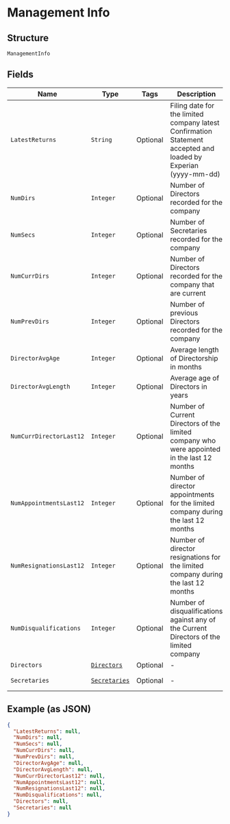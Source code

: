 
# Management Info

## Structure

`ManagementInfo`

## Fields

| Name | Type | Tags | Description | Getter | Setter |
|  --- | --- | --- | --- | --- | --- |
| `LatestReturns` | `String` | Optional | Filing date for the limited company latest Confirmation Statement accepted and loaded by Experian (yyyy-mm-dd) | String getLatestReturns() | setLatestReturns(String latestReturns) |
| `NumDirs` | `Integer` | Optional | Number of Directors recorded for the company | Integer getNumDirs() | setNumDirs(Integer numDirs) |
| `NumSecs` | `Integer` | Optional | Number of Secretaries recorded for the company | Integer getNumSecs() | setNumSecs(Integer numSecs) |
| `NumCurrDirs` | `Integer` | Optional | Number of Directors recorded for the company that are current | Integer getNumCurrDirs() | setNumCurrDirs(Integer numCurrDirs) |
| `NumPrevDirs` | `Integer` | Optional | Number of previous Directors recorded for the company | Integer getNumPrevDirs() | setNumPrevDirs(Integer numPrevDirs) |
| `DirectorAvgAge` | `Integer` | Optional | Average length of Directorship in months | Integer getDirectorAvgAge() | setDirectorAvgAge(Integer directorAvgAge) |
| `DirectorAvgLength` | `Integer` | Optional | Average age of Directors in years | Integer getDirectorAvgLength() | setDirectorAvgLength(Integer directorAvgLength) |
| `NumCurrDirectorLast12` | `Integer` | Optional | Number of Current Directors of the limited company who were appointed in the last 12 months | Integer getNumCurrDirectorLast12() | setNumCurrDirectorLast12(Integer numCurrDirectorLast12) |
| `NumAppointmentsLast12` | `Integer` | Optional | Number of director appointments for the limited company during the last 12 months | Integer getNumAppointmentsLast12() | setNumAppointmentsLast12(Integer numAppointmentsLast12) |
| `NumResignationsLast12` | `Integer` | Optional | Number of director resignations for the limited company during the last 12 months | Integer getNumResignationsLast12() | setNumResignationsLast12(Integer numResignationsLast12) |
| `NumDisqualifications` | `Integer` | Optional | Number of disqualifications against any of the Current Directors of the limited company | Integer getNumDisqualifications() | setNumDisqualifications(Integer numDisqualifications) |
| `Directors` | [`Directors`](../../doc/models/directors.md) | Optional | - | Directors getDirectors() | setDirectors(Directors directors) |
| `Secretaries` | [`Secretaries`](../../doc/models/secretaries.md) | Optional | - | Secretaries getSecretaries() | setSecretaries(Secretaries secretaries) |

## Example (as JSON)

```json
{
  "LatestReturns": null,
  "NumDirs": null,
  "NumSecs": null,
  "NumCurrDirs": null,
  "NumPrevDirs": null,
  "DirectorAvgAge": null,
  "DirectorAvgLength": null,
  "NumCurrDirectorLast12": null,
  "NumAppointmentsLast12": null,
  "NumResignationsLast12": null,
  "NumDisqualifications": null,
  "Directors": null,
  "Secretaries": null
}
```

